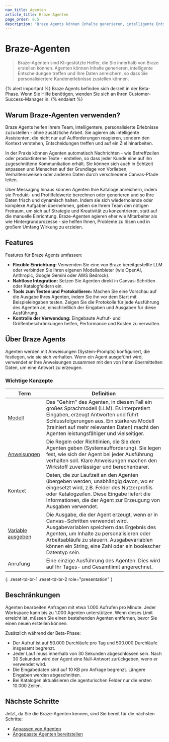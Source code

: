 ```yaml
---
nav_title: Agenten
article_title: Braze-Agenten
page_order: 0.5
description: "Braze Agents können Inhalte generieren, intelligente Entscheidungen treffen und Ihre Daten anreichern, so dass Sie personalisiertere Kundenerlebnisse zustellen können."
---
```


# Braze-Agenten

> Braze-Agenten sind KI-gestützte Helfer, die Sie innerhalb von Braze erstellen können. Agenten können Inhalte generieren, intelligente Entscheidungen treffen und Ihre Daten anreichern, so dass Sie personalisiertere Kundenerlebnisse zustellen können.

{% alert important %}
Braze Agents befinden sich derzeit in der Beta-Phase. Wenn Sie Hilfe benötigen, wenden Sie sich an Ihren Customer-Success-Manager:in.
{% endalert %}

## Warum Braze-Agenten verwenden?

Braze Agents helfen Ihrem Team, intelligentere, personalisierte Erlebnisse zuzustellen - ohne zusätzliche Arbeit. Sie agieren als intelligente Assistenten, die nicht nur auf Aufforderungen reagieren, sondern den Kontext verstehen, Entscheidungen treffen und auf ein Ziel hinarbeiten.

In der Praxis können Agenten automatisch Nachrichten - wie Betreffzeilen oder produktinterne Texte - erstellen, so dass jeder Kunde eine auf ihn zugeschnittene Kommunikation erhält. Sie können sich auch in Echtzeit anpassen und Menschen auf der Grundlage von Vorlieben, Verhaltensweisen oder anderen Daten durch verschiedene Canvas-Pfade leiten.

Über Messaging hinaus können Agenten Ihre Kataloge anreichern, indem sie Produkt- und Profilfeldwerte berechnen oder generieren und so Ihre Daten frisch und dynamisch halten. Indem sie sich wiederholende oder komplexe Aufgaben übernehmen, geben sie Ihrem Team den nötigen Freiraum, um sich auf Strategie und Kreativität zu konzentrieren, statt auf die manuelle Einrichtung. Braze-Agenten agieren eher wie Mitarbeiter als wie Hintergrundprozesse - sie helfen Ihnen, Probleme zu lösen und in großem Umfang Wirkung zu erzielen.

## Features

Features für Braze Agents umfassen:

- **Flexible Einrichtung:** Verwenden Sie eine von Braze bereitgestellte LLM oder verbinden Sie Ihren eigenen Modellanbieter (wie OpenAI, Anthropic, Google Gemini oder AWS Bedrock).
- **Nahtlose Integration:** Setzen Sie Agenten direkt in Canvas-Schritten oder Katalogfeldern ein.
- **Tools zum Testen und Protokollieren:** Machen Sie eine Vorschau auf die Ausgabe Ihres Agenten, indem Sie ihn vor dem Start mit Beispieleingaben testen. Zeigen Sie die Protokolle für jede Ausführung des Agenten an, einschließlich der Eingaben und Ausgaben für diese Ausführung.
- **Kontrolle der Verwendung:** Eingebaute Aufruf- und Größenbeschränkungen helfen, Performance und Kosten zu verwalten.

## Über Braze Agents

Agenten werden mit Anweisungen (System-Prompts) konfiguriert, die festlegen, wie sie sich verhalten. Wenn ein Agent ausgeführt wird, verwendet er Ihre Anweisungen zusammen mit den von Ihnen übermittelten Daten, um eine Antwort zu erzeugen. 

### Wichtige Konzepte

| Term | Definition |
| --- | --- |
| [Modell]({{site.baseurl}}/user_guide/brazeai/agents/creating_agents/#models) | Das "Gehirn" des Agenten, in diesem Fall ein großes Sprachmodell (LLM). Es interpretiert Eingaben, erzeugt Antworten und führt Schlussfolgerungen aus. Ein stärkeres Modell (trainiert auf mehr relevanten Daten) macht den Agenten leistungsfähiger und vielseitiger. |
| [Anweisungen]({{site.baseurl}}/user_guide/brazeai/agents/creating_agents/#writing-instructions) | Die Regeln oder Richtlinien, die Sie dem Agenten geben (Systemaufforderung). Sie legen fest, wie sich der Agent bei jeder Ausführung verhalten soll. Klare Anweisungen machen den Wirkstoff zuverlässiger und berechenbarer. |
| Kontext | Daten, die zur Laufzeit an den Agenten übergeben werden, unabhängig davon, wo er eingesetzt wird, z.B. Felder des Nutzerprofils oder Katalogzeilen. Diese Eingabe liefert die Informationen, die der Agent zur Erzeugung von Ausgaben verwendet. |
| [Variable ausgeben]({{site.baseurl}}/user_guide/engagement_tools/canvas/canvas_components/agent_step/#step-3-define-the-output-variable) | Die Ausgabe, die der Agent erzeugt, wenn er in Canvas-Schritten verwendet wird. Ausgabevariablen speichern das Ergebnis des Agenten, um Inhalte zu personalisieren oder Arbeitsabläufe zu steuern. Ausgabevariablen können ein String, eine Zahl oder ein boolescher Datentyp sein.  |
| Anrufung | Eine einzige Ausführung des Agenten. Dies wird auf Ihr Tages- und Gesamtlimit angerechnet. |
{: .reset-td-br-1 .reset-td-br-2 role="presentation" }

## Beschränkungen

Agenten bearbeiten Anfragen mit etwa 1.000 Aufrufen pro Minute. Jeder Workspace kann bis zu 1.000 Agenten unterstützen. Wenn dieses Limit erreicht ist, müssen Sie einen bestehenden Agenten entfernen, bevor Sie einen neuen erstellen können. 

Zusätzlich während der Beta-Phase:

- Der Aufruf ist auf 50.000 Durchläufe pro Tag und 500.000 Durchläufe insgesamt begrenzt.
- Jeder Lauf muss innerhalb von 30 Sekunden abgeschlossen sein. Nach 30 Sekunden wird der Agent eine Null-Antwort zurückgeben, wenn er verwendet wird.
- Die Eingabedaten sind auf 10 KB pro Anfrage begrenzt. Längere Eingaben werden abgeschnitten.
- Bei Katalogen aktualisieren die agenturischen Felder nur die ersten 10.000 Zeilen.

## Nächste Schritte

Jetzt, da Sie die Braze-Agenten kennen, sind Sie bereit für die nächsten Schritte:

- [Anpassen von Agenten]({{site.baseurl}}/user_guide/brazeai/agents/creating_agents/)
- [Angepasste Agenten bereitstellen]({{site.baseurl}}/user_guide/brazeai/agents/deploying_agents/)
